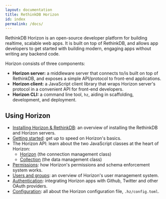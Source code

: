 ```yaml
---
layout: documentation
title: RethinkDB Horizon
id: index
permalink: /docs/
---
```


RethinkDB Horizon is an open-source developer platform for building realtime, scalable web apps. It is built on top of RethinkDB, and allows app developers to get started with building modern, engaging apps without writing any backend code.

Horizon consists of three components:

* **Horizon server:** a middleware server that connects to/is built on top of RethinkDB, and exposes a simple API/protocol to front-end applications.
* **Horizon client:** a JavaScript client library that wraps Horizon server's protocol in a convenient API for front-end developers.
* **Horizon CLI:** a command line tool, `hz`, aiding in scaffolding, development, and deployment.

## Using Horizon

* [Installing Horizon & RethinkDB](/install): an overview of installing the RethinkDB and Horizon servers.
* [Getting started](/docs/getting-started): get up to speed on Horizon's basics.
* The Horizon API: learn about the two JavaScript classes at the heart of Horizon:
    * [Horizon](/api/horizon) (the connection management class)
    * [Collection](/api/collection) (the data management class)
* [Permissions](/docs/permissions): how Horizon's permissions and schema enforcement system works.
* [Users and groups](/docs/users/): an overview of Horizon's user management system.
* [Authentication](/docs/auth): integrating Horizon apps with Github, Twitter and other OAuth providers.
* [Configuration](/docs/configuration): all about the Horizon configuration file, `.hz/config.toml`.
